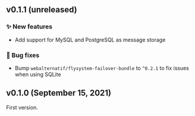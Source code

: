 ## v0.1.1 (unreleased)

### ✨ New features

  * Add support for MySQL and PostgreSQL as message storage

### 🐛 Bug fixes

  * Bump `webalternatif/flysystem-failover-bundle` to `^0.2.1` to fix issues when using SQLite

## v0.1.0 (September 15, 2021)

First version.
